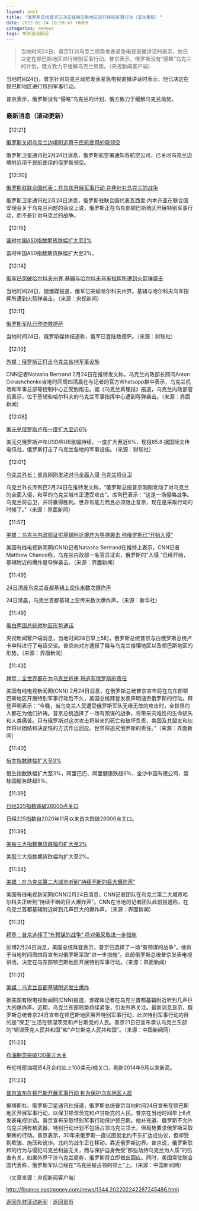 ```yaml
---
layout: post
title: "俄罗斯总统普京已决定在顿巴斯地区进行特别军事行动（滚动更新）"
date: 2022-02-24 10:59:49 +0800
categories: emnews
tags: 东财滚动新闻
---
```

> 当地时间24日，普京针对乌克兰局势发表紧急电视直播讲话时表示，他已决定在顿巴斯地区进行特别军事行动。普京表示，俄罗斯没有“侵略”乌克兰的计划，俄方致力于缓解乌克兰局势。（央视新闻客户端）

<p>当地时间24日，普京针对乌克兰局势发表紧急电视直播讲话时表示，他已决定在顿巴斯地区进行特别军事行动。</p><p>普京表示，俄罗斯没有“侵略”乌克兰的计划，俄方致力于缓解乌克兰局势。</p><h3 class="emh3">最新消息（滚动更新）</h3><p>【12:21】</p><p><a href="https://finance.eastmoney.com/a/202202242287371240.html">俄罗斯关闭乌克兰边境附近用于民航使用的俄领空</a><br /></p><p>俄罗斯卫星通讯社2月24日消息，俄罗斯航空署通知各航空公司，已关闭乌克兰边境附近用于民航使用的俄罗斯领空。<br /></p><p>【12:20】<br /></p><p><a href="https://finance.eastmoney.com/a/202202242287371045.html">俄罗斯驻联合国代表：在乌东开展军事行动 并非针对乌克兰的战争</a><br /></p><p>俄罗斯卫星通讯社2月24日消息，俄罗斯驻联合国代表瓦西里·内本齐亚在联合国安理会关于乌克兰问题的会议上说，俄罗斯正在乌东部顿巴斯地区开展特别军事行动，而不是针对乌克兰的战争。<br /></p><p>【12:16】</p><p><a href="http://finance.eastmoney.com/a/202202242287369083.html">富时中国A50指数期货跌幅扩大至2%</a></p><p><span></span>富时中国A50指数期货跌幅扩大至2%。<br /></p><p>【12:14】</p><p><a href="https://finance.eastmoney.com/a/202202242287363251.html">俄军已突破哈尔科夫州界 基辅与哈尔科夫乌军指挥所遭到火箭弹袭击</a><br /></p><p>当地时间24日，据俄媒报道，俄军已突破哈尔科夫州界。基辅与哈尔科夫乌军指挥所遭到火箭弹袭击。（来源：央视新闻）<br /></p><p>【12:11】</p><p><a href="https://finance.eastmoney.com/a/202202242287362848.html">俄罗斯军队已登陆敖德萨</a><br /></p><p>当地时间24日，俄罗斯媒体报道称，俄军已登陆敖德萨。（来源：财联社）<br /></p><p>【12:10】</p><p><a href="https://finance.eastmoney.com/a/202202242287362781.html">外媒：俄罗斯正打击乌克兰各地军事设施</a><br /></p><p>CNN记者Natasha Bertrand 2月24日在<span web="1" href="http://quote.eastmoney.com/unify/r/106.TWTR" class="em_stock_key_common" data-code="106,TWTR">推特</span>发文称，乌克兰内政部长顾问Anton Gerashchenko当地时间周四清晨在与记者的官方Whatsapp群中表示，乌克兰机场和军事总部等控制中心正受到炮击。据《乌克兰真理报》报道，乌克兰内政部官员表示，位于基辅和哈尔科夫的乌克兰军事指挥中心遭到导弹袭击。（来源：界面新闻）</p><p>【12:08】</p><p><a href="https://finance.eastmoney.com/a/202202242287362655.html">美元兑俄罗斯卢布一度扩大至近6%</a><br /></p><p>美元兑俄罗斯卢布USD/RUB涨幅持续，一度扩大至近6%，现报85.8.据国际文传电讯社，俄罗斯打击了乌克兰各地的军事设施。（来源：财联社）<br /></p><p>【12:01】<br /></p><p><a href="https://finance.eastmoney.com/a/202202242287362434.html">乌克兰外长：普京刚刚发动对乌全面入侵 乌克兰将自卫</a><br /></p><p>乌克兰外长库列巴2月24日在<span web="1" href="http://quote.eastmoney.com/unify/r/106.TWTR" class="em_stock_key_common" data-code="106,TWTR">推特</span>发文称，“俄罗斯总统普京刚刚发动了对乌克兰的全面入侵，和平的乌克兰城市正遭受攻击”。库列巴表示：“这是一场侵略战争。乌克兰将自卫，并将赢得胜利。世界有能力而且必须阻止普京，现在是采取行动的时候了。”（来源：界面新闻）</p><p>【11:57】<br /></p><p><a href="https://finance.eastmoney.com/a/202202242287354456.html">美媒：乌克兰内政部证实基辅附近爆炸为导弹袭击 称俄罗斯已“开始入侵”</a><br /></p><p>美国有线电视新闻网(CNN)记者Natasha Bertrand在<span web="1" href="http://quote.eastmoney.com/unify/r/106.TWTR" class="em_stock_key_common" data-code="106,TWTR">推特</span>上表示，CNN记者Matthew Chance称，乌克兰内政部一名官员证实，俄罗斯的“入侵 ”已经开始，基辅附近的爆炸是导弹袭击。（来源：界面新闻）</p><p>【11:49】<br /></p><p><a href="https://finance.eastmoney.com/a/202202242287344133.html">24日清晨乌克兰首都基辅上空传来数次爆炸声</a><br /></p><p>24日清晨，乌克兰首都基辅上空传来数次爆炸声。（来源：新华社）</p><p>【11:49】<br /></p><p><a href="https://finance.eastmoney.com/a/202202242287355039.html">俄白两国总统就地区形势通话</a><br /></p><p>央视新闻客户端消息，当地时间24日早上5时，俄罗斯总统普京与白俄罗斯总统卢卡申科进行了电话交谈。普京向对方通报了俄与乌克兰接壤地区以及顿巴斯地区的形势。（来源：界面新闻）</p><p>【11:43】<br /></p><p><a href="https://finance.eastmoney.com/a/202202242287339223.html">拜登：全世界都在为乌克兰祈祷 将追究俄罗斯的责任</a><br /></p><p>美国有线电视新闻网(CNN) 2月24日消息，在俄罗斯总统普京宣布将在乌东部顿巴斯地区开展特别军事行动后不久，美国总统拜登发表声明谴责俄罗斯的行动。拜登声明表示：“今晚，当乌克兰人民遭受俄罗斯军队无缘无故的攻击时，全世界的人都在为他们祈祷。普京总统选择了一场有预谋的战争，将带来灾难性的生命损失和人类痛苦。只有俄罗斯对这次攻击将带来的死亡和破坏负责，美国及其盟友和伙伴将以团结和决定性的方式作出回应。世界将追究俄罗斯的责任。”（来源：界面新闻）</p><p>【11:40】<br /></p><p><a href="https://finance.eastmoney.com/a/202202242287335172.html">恒生指数跌幅扩大至3%</a><br /></p><p>恒生指数跌幅扩大至3%，<span web="1" href="http://quote.eastmoney.com/unify/r/106.BABA" class="em_stock_key_common" data-code="106,BABA">阿里巴巴</span>、<span web="1" href="http://quote.eastmoney.com/unify/r/116.00241" class="em_stock_key_common" data-code="116,00241">阿里健康</span>跌超6%，<span web="1" href="http://quote.eastmoney.com/unify/r/116.01928" class="em_stock_key_common" data-code="116,01928">金沙中国有限公司</span>、<span web="1" href="http://quote.eastmoney.com/unify/r/116.02007" class="em_stock_key_common" data-code="116,02007">碧桂园</span>服务跌超5%。</p><p>【11:39】<br /></p><p><a href="https://finance.eastmoney.com/a/202202242287334929.html">日经225指数跌破26000点关口</a><br /></p><p>日经225指数自2020年11月以来首次跌破26000点关口。</p><p>【11:39】<br /></p><p><a href="https://finance.eastmoney.com/a/202202242287333815.html">美股三大指数期货跌幅均扩大至2%</a><br /></p><p>美股三大指数期货跌幅均扩大至2%。</p><p>【11:34】</p><p><a href="https://finance.eastmoney.com/a/202202242287333395.html">美媒：在乌克兰第二大城市听到“持续不断的巨大爆炸声”</a><br /></p><p>美国有线电视新闻网(CNN)2月24日消息，CNN记者团队在乌克兰第二大城市哈尔科夫正听到“持续不断的巨大爆炸声”。CNN在当地的记者团队此前报道称，在乌克兰首都基辅附近听到几声巨大的爆炸声。（来源：界面新闻）</p><p>【11:31】<br /></p><p><a href="https://finance.eastmoney.com/a/202202242287329295.html">拜登：普京选择了“有预谋的战争” 将对俄采取进一步措施</a><br /></p><p>彭博2月24日消息，美国总统拜登表示，普京已选择了一场“有预谋的战争”，他将于当地时间周四将宣布对俄罗斯采取“进一步措施”。此前俄罗斯总统普京发表电视讲话，决定在乌东部顿巴斯地区开展特别军事行动。（来源：界面新闻）</p><p>【11:31】<br /></p><p><a href="https://finance.eastmoney.com/a/202202242287297716.html">美媒：乌克兰首都基辅附近发生爆炸</a></p><p>据美国有限电视新闻网(CNN)报道，该媒体记者在乌克兰首都基辅附近听到几声巨大的爆炸声。近期，乌克兰东部局势持续紧张，引发外界关注。最新消息显示，俄罗斯总统普京24日宣布在顿巴斯地区展开特别军事行动，此次特别军事行动的目的是“保卫”生活在顿涅茨克和卢甘斯克的人民。普京21日已宣布承认乌克兰东部的“顿涅茨克人民共和国”和“卢甘斯克人民共和国”。（来源：中国新闻网）</p><p>【11:23】<br /></p><p><a href="https://finance.eastmoney.com/a/202202242287305062.html">布油期货突破100美元大关</a><br /></p><p>布伦特原油期货4月合约站上100美元/桶关口，刷新2014年9月以来新高。</p><p>【11:23】<br /></p><p><a href="https://finance.eastmoney.com/a/202202242287307113.html">普京宣布在顿巴斯开展军事行动 称为保护乌东地区人民</a><br /></p><p>据塔斯社、俄罗斯卫星通讯社报道，俄罗斯总统普京当地时间24日宣布在顿巴斯地区开展军事行动，以保卫顿涅茨克和卢甘斯克的人民。普京在当地时间早上6点发表电视讲话。普京宣布采取特别军事行动保护顿巴斯。他补充道，俄罗斯不允许乌克兰拥有核武器，特别行动计划不包括占领乌克兰领土，但局势要求俄罗斯采取果断的行动。普京表示，30年来俄罗斯一直试图就北约不东扩达成协议，但却受到欺骗、施压和讹诈。北约的战车正在移动，靠近俄罗斯边界。普京说，俄罗斯联邦的行为与侵犯乌克兰利益无关，而与保护自身免受“那些劫持乌克兰为人质”的伤害有关。如果外界干涉乌克兰局势，俄罗斯将立即做出回应。同时，美国常驻联合国代表称，俄罗斯军队已经在“乌克兰被占领的领土”上。（来源：中国新闻网）</p><p class="em_media">（文章来源：央视新闻客户端）</p>

<http://finance.eastmoney.com/news/1344,202202242287245486.html>

[返回东财滚动新闻](//finews.withounder.com/emnews/)｜[返回首页](//finews.withounder.com/)
